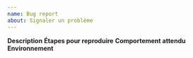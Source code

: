 ```yaml
--- 
name: Bug report
about: Signaler un problème
---
```

**Description**
**Étapes pour reproduire**
**Comportement attendu**
**Environnement**
